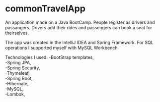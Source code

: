 # commonTravelApp

An application made on a Java BootCamp. People register as drivers and passangers. Drivers add their rides and passengers can book a seat for theirselves. 


The app was created in the IntelliJ IDEA and Spring Framework. For SQL operations I supported myself with MySQL Workbench

Technologies I used:
-BootStrap templates,  
-Spring JPA,  
-Spring Security,  
-Thymeleaf,  
-Spring Boot,  
-Hibernate,  
-MySQL,  
-Lombok,  
